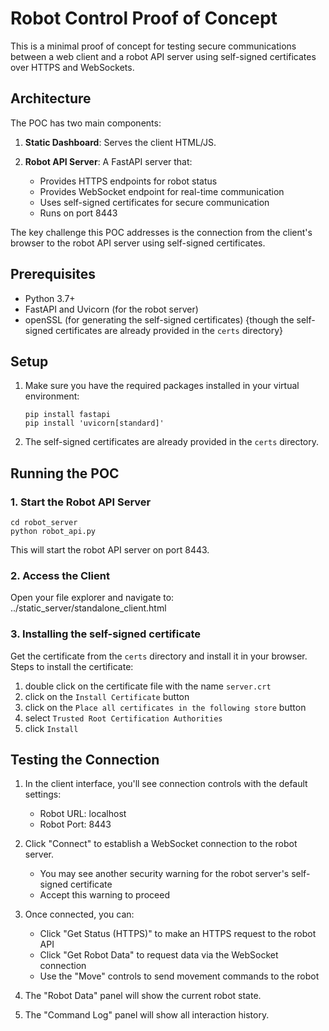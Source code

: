 # Robot Control Proof of Concept

This is a minimal proof of concept for testing secure communications between a web client and a robot API server using self-signed certificates over HTTPS and WebSockets.

## Architecture

The POC has two main components:

1. **Static Dashboard**: Serves the client HTML/JS.

2. **Robot API Server**: A FastAPI server that:
   - Provides HTTPS endpoints for robot status
   - Provides WebSocket endpoint for real-time communication
   - Uses self-signed certificates for secure communication
   - Runs on port 8443

The key challenge this POC addresses is the connection from the client's browser to the robot API server using self-signed certificates.

## Prerequisites

- Python 3.7+
- FastAPI and Uvicorn (for the robot server)
- openSSL (for generating the self-signed certificates) {though the self-signed certificates are already provided in the `certs` directory}

## Setup

1. Make sure you have the required packages installed in your virtual environment:
   ```
   pip install fastapi
   pip install 'uvicorn[standard]'
   ```

2. The self-signed certificates are already provided in the `certs` directory.

## Running the POC

### 1. Start the Robot API Server

```
cd robot_server
python robot_api.py
```

This will start the robot API server on port 8443.

### 2. Access the Client

Open your file explorer and navigate to: ../static_server/standalone_client.html

### 3. Installing the self-signed certificate

Get the certificate from the `certs` directory and install it in your browser.
Steps to install the certificate:

1. double click on the certificate file with the name `server.crt`
2. click on the `Install Certificate` button
3. click on the `Place all certificates in the following store` button
4. select `Trusted Root Certification Authorities`
5. click `Install`


## Testing the Connection

1. In the client interface, you'll see connection controls with the default settings:
   - Robot URL: localhost
   - Robot Port: 8443

2. Click "Connect" to establish a WebSocket connection to the robot server.
   - You may see another security warning for the robot server's self-signed certificate
   - Accept this warning to proceed

3. Once connected, you can:
   - Click "Get Status (HTTPS)" to make an HTTPS request to the robot API
   - Click "Get Robot Data" to request data via the WebSocket connection
   - Use the "Move" controls to send movement commands to the robot

4. The "Robot Data" panel will show the current robot state.

5. The "Command Log" panel will show all interaction history.